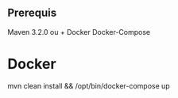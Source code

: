 ## Prerequis 
Maven 3.2.0 ou + 
Docker
Docker-Compose

# Docker
mvn clean install && 
/opt/bin/docker-compose up 
